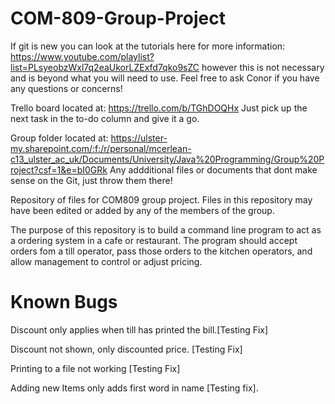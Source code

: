 # COM-809-Group-Project

If git is new you can look at the tutorials here for more information: https://www.youtube.com/playlist?list=PLsyeobzWxl7q2eaUkorLZExfd7qko9sZC however this is not necessary and is beyond what you will need to use. Feel free to ask Conor if you have any questions or concerns!

Trello board located at: https://trello.com/b/TGhDOQHx
Just pick up the next task in the to-do column and give it a go.

Group folder located at: https://ulster-my.sharepoint.com/:f:/r/personal/mcerlean-c13_ulster_ac_uk/Documents/University/Java%20Programming/Group%20Project?csf=1&e=bI0GRk
Any addditional files or documents that dont make sense on the Git, just throw them there!

Repository of files for COM809 group project.
Files in this repository may have been edited or added by any of the members of the group.

The purpose of this repository is to build a command line program to act as a ordering system in a cafe or restaurant.
The program should accept orders fom a till operator, pass those orders to the kitchen operators, and allow management to control or adjust pricing.



# Known Bugs


Discount only applies when till has printed the bill.[Testing Fix]

Discount not shown, only discounted price. [Testing Fix]

Printing to a file not working [Testing Fix]

Adding new Items only adds first word in name [Testing fix].
